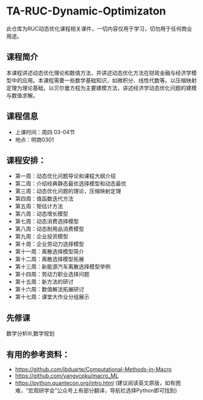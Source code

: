 # TA-RUC-Dynamic-Optimizaton
此仓库为RUC动态优化课程相关课件，一切内容仅用于学习，切勿用于任何商业用途。
## 课程简介
本课程讲述动态优化理论和数值方法，并讲述动态优化方法在财政金融与经济学模型中的应用。本课程需要一些数学基础知识，如微积分、线性代数等。以压缩映射定理为理论基础，以贝尔曼方程为主要建模方法，讲述经济学动态优化问题的建模与数值求解。
## 课程信息
- 上课时间：周四 03-04节 
- 地点：明商0301
## 课程安排：
- 第一周：动态优化问题导论和课程大纲介绍
- 第二周：介绍经典静态最优选择模型和动态最优
- 第三周：动态优化问题的理论，压缩映射定理
- 第四周：值函数迭代方法
- 第五周：矩估计方法
- 第六周：动态增长模型
- 第七周：动态消费选择模型
- 第八周：动态耐用品消费模型
- 第九周：企业投资模型
- 第十周：企业劳动力选择模型
- 第十一周：离散选择模型简介
- 第十二周：离散选择模型拓展
- 第十三周：新能源汽车离散选择模型举例
- 第十四周：劳动力职业选择问题
- 第十五周：新方法的研讨
- 第十六周：数值解法拓展研讨
- 第十七周：课堂大作业分组展示
## 先修课
数学分析Ⅲ,数学规划
## 有用的参考资料：
- https://github.com/jbduarte/Computational-Methods-in-Macro
- https://github.com/yangycpku/macro_ML
- https://python.quantecon.org/intro.html (建议阅读英文原版，如有困难，“宏观研学会”公众号上有部分翻译，导航栏选择Python即可找到)
